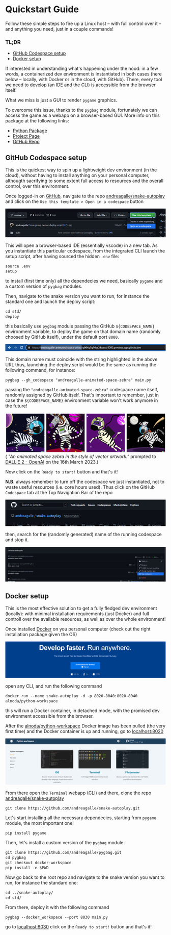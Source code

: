 # Quickstart Guide

Follow these simple steps to fire up a Linux host &ndash; with full control over it &ndash; and anything you need, just in a couple commands!

### TL;DR

- [GitHub Codespace setup](#github-codespace-setup)
- [Docker setup](#docker-setup)

If interested in understanding what's happening under the hood: in a few words, a containerized dev environment is instantiated in both cases (here below &ndash; locally, with Docker or in the cloud, with GitHub). There, every tool we need to develop (an IDE and the CLI) is accessible from the browser itself. 

What we miss is just a GUI to render `pygame` graphics.

To overcome this issue, thanks to the `pygbag` module, fortunately we can access the game as a webapp on a browser-based GUI. More info on this package at the following links:
- [Python Package](https://pypi.org/project/pygbag/)
- [Project Page](https://pygame-web.github.io/)
- [GitHub Repo](https://github.com/pygame-web/pygbag)

## GitHub Codespace setup 

This is the quickest way to spin up a lightweight dev environment (in the cloud), without having to install anything on your personal computer, althougth sacrifying to some extent full access to resources and the overall control, over this environment.

Once logged-in on [GitHub](https://github.com/), navigate to the repo [andreagalle/snake-autoplay](https://github.com/andreagalle/snake-autoplay) and click on the `Use this template > Open in a codespace` button 

![Open Codespace](https://raw.githubusercontent.com/andreagalle/snake-autoplay/focus-group-demo/img/open_codespace.png)

This will open a browser-based IDE (essentially vscode) in a new tab. As you instantiate this particular codespace, from the integrated CLI launch the setup script, after having sourced the hidden `.env` file:

    source .env
    setup

to install (first time only) all the dependecies we need, basically `pygame` and a custom version of `pygbag` modules.

Then, navigate to the snake version you want to run, for instance the standard one and launch the deploy script:

    cd std/
    deploy

this basically use `pygbag` module passing the GitHub `${CODESPACE_NAME}` environment variable, to deploy the game on that domain name (randomly choosed by GitHub itself), under the default port `8000`.

![Open Codespace](https://raw.githubusercontent.com/andreagalle/snake-autoplay/focus-group-demo/img/url_codespace.png)

This domain name must coincide with the string highlighted in the above URL thus, launching the deploy script would be the same as running the following command, for instance:

    pygbag --gh_codespace "andreagalle-animated-space-zebra" main.py

passing the `"andreagalle-animated-space-zebra"` codespace name itself, randomly assigned by GitHub itself. That's important to remember, just in case the `${CODESPACE_NAME}` environment variable won't work anymore in the future!

![Open Codespace](https://raw.githubusercontent.com/andreagalle/snake-autoplay/focus-group-demo/img/animated_space_zebra.png)
( *"An animated space zebra in the style of vector artwork."* prompted to [DALL·E 2 - OpenAI](https://labs.openai.com/ ) on the 16th March 2023.)

Now click on the `Ready to start!` button and that's it!

**N.B.** always remember to turn off the codespace we just instantiated, not to waste useful resources (i.e. core hours used). Thus click on the GitHub `Codespace` tab at the Top Navigation Bar of the repo

![Open Codespace](https://raw.githubusercontent.com/andreagalle/snake-autoplay/focus-group-demo/img/bar_codespace.png)

then, search for the (randomly generated) name of the running codespace and stop it.

![Open Codespace](https://raw.githubusercontent.com/andreagalle/snake-autoplay/focus-group-demo/img/stop_codespace.png)

## Docker setup

This is the most effective solution to get a fully fledged dev environment (locally): with minimal installation requirements (just Docker) and full controll over the available resources, as well as over the whole environment!

Once installed [Docker](https://www.docker.com/) on you personal computer (check out the right installation package given the OS)

![Open Codespace](https://raw.githubusercontent.com/andreagalle/snake-autoplay/focus-group-demo/img/docker_download.png)

open any CLI, and run the following command

    docker run --name snake-autoplay -d -p 8020-8040:8020-8040 alnoda/python-workspace

this will run a Docker container, in detached mode, with the promised dev environment accessible from the browser.

After the [alnoda/python-workspace](https://hub.docker.com/r/alnoda/python-workspace) Docker image has been pulled (the very first time) and the Docker container is up and running, go to [localhost:8020](http://localhost:8020/)

![Open Codespace](https://raw.githubusercontent.com/andreagalle/snake-autoplay/focus-group-demo/img/docker_alnoda.png)

From there open the `Terminal` webapp (CLI) and there, clone the repo [andreagalle/snake-autoplay](https://github.com/andreagalle/snake-autoplay)

    git clone https://github.com/andreagalle/snake-autoplay.git

Let's start installing all the necessary dependecies, starting from `pygame` module, the most important one!

    pip install pygame

Then, let's install a custom version of the `pygbag` module:

    git clone https://github.com/andreagalle/pygbag.git
    cd pygbag
    git checkout docker-workspace
    pip install -e $PWD

Now go back to the root repo and navigate to the snake version you want to run, for instance the standard one:

    cd ../snake-autoplay/
    cd std/

From there, deploy it with the following command

    pygbag --docker_workspace --port 8030 main.py

go to [localhost:8030](http://localhost:8030/) click on the `Ready to start!` button and that's it!